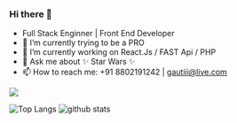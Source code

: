 ### Hi there 👋

- Full Stack Enginner | Front End Developer
- 🌱 I’m currently trying to be a PRO
- 🔭 I’m currently working on React.Js / FAST Api / PHP
- 💬 Ask me about ✨ Star Wars ✨
- 📫 How to reach me: +91 8802191242 | gautiii@live.com


![](https://komarev.com/ghpvc/?username=gautam-jha)


![Top Langs](https://github-readme-stats.vercel.app/api/top-langs/?username=gautam-jha&layout=compact)
![github stats](https://github-readme-stats.vercel.app/api?username=gautam-jha)


<!--
**gautam-jha/gautam-jha** is a ✨ _special_ ✨ repository because its `README.md` (this file) appears on your GitHub profile.

Here are some ideas to get you started:

- 🔭 I’m currently working on ...
- 🌱 I’m currently learning ...
- 👯 I’m looking to collaborate on ...
- 🤔 I’m looking for help with ...
- 💬 Ask me about ...
- 📫 How to reach me: ...
- 😄 Pronouns: ...
- ⚡ Fun fact: ...
-->
